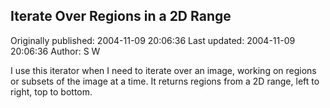 ## Iterate Over Regions in a 2D Range 
Originally published: 2004-11-09 20:06:36 
Last updated: 2004-11-09 20:06:36 
Author: S W 
 
I use this iterator when I need to iterate over an image, working on regions or subsets of the image at a time. It returns regions from a 2D range, left to right, top to bottom.